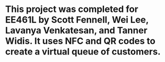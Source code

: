 # This project was completed for EE461L by Scott Fennell, Wei Lee, Lavanya Venkatesan, and Tanner Widis. It uses NFC and QR codes to create a virtual queue of customers.
